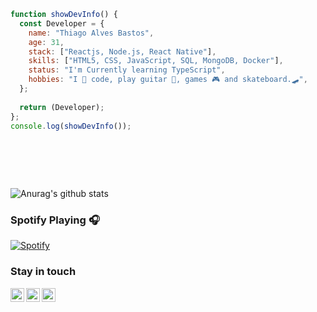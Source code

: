 ```javascript 
function showDevInfo() {  
  const Developer = {
    name: "Thiago Alves Bastos",
    age: 31, 
    stack: ["Reactjs, Node.js, React Native"],
    skills: ["HTML5, CSS, JavaScript, SQL, MongoDB, Docker"],
    status: "I'm Currently learning TypeScript",  
    hobbies: "I 💜 code, play guitar 🎸, games 🎮 and skateboard.🛹",
  };
      
  return (Developer);     
};    
console.log(showDevInfo());         
   
      
 ```   
                
 <br />                       
 <br />                  
                    
        
![Anurag's github stats](https://github-readme-stats.vercel.app/api?username=the-one-who-knoccks&show_icons=true&theme=dark)
  

### Spotify Playing 🎧
[![Spotify](https://now-playing-spotify.vercel.app/api/spotify)](https://open.spotify.com/user/thiagoalves.informatica)

        
        
### Stay in touch    
  
[<img align="left" alt="the-one-who-knoccks | Twitter" width="22px" src="https://cdn.jsdelivr.net/npm/simple-icons@v3/icons/twitter.svg" />][twitter]
[<img align="left" alt="the.one.who.knoccks | LinkedIn" width="22px" src="https://cdn.jsdelivr.net/npm/simple-icons@v3/icons/linkedin.svg" />][linkedin]
[<img align="left" alt="the-one-who-knoccks | Instagram" width="22px" src="https://cdn.jsdelivr.net/npm/simple-icons@v3/icons/instagram.svg" />][instagram]
 
 
[twitter]: https://twitter.com/the-one-who-knoccks 
[instagram]: https://instagram.com/the.one.who.knoccks
[linkedin]: https://linkedin.com/in/thiagoalves89
 
 

